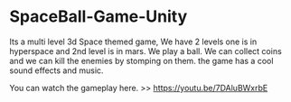 # SpaceBall-Game-Unity

Its a multi level 3d Space themed game, We have 2 levels one is in hyperspace and 2nd level is in mars.
We play a ball. We can collect coins and we can kill the enemies by stomping on them.
the game has a cool sound effects and music.



You can watch the gameplay here. >> https://youtu.be/7DAluBWxrbE
